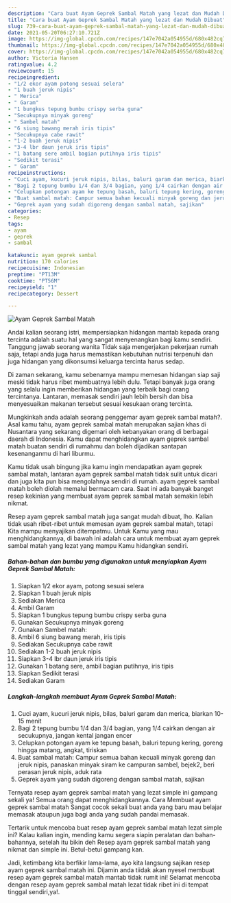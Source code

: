 ```yaml
---
description: "Cara buat Ayam Geprek Sambal Matah yang lezat dan Mudah Dibuat"
title: "Cara buat Ayam Geprek Sambal Matah yang lezat dan Mudah Dibuat"
slug: 739-cara-buat-ayam-geprek-sambal-matah-yang-lezat-dan-mudah-dibuat
date: 2021-05-20T06:27:10.721Z
image: https://img-global.cpcdn.com/recipes/147e7042a054955d/680x482cq70/ayam-geprek-sambal-matah-foto-resep-utama.jpg
thumbnail: https://img-global.cpcdn.com/recipes/147e7042a054955d/680x482cq70/ayam-geprek-sambal-matah-foto-resep-utama.jpg
cover: https://img-global.cpcdn.com/recipes/147e7042a054955d/680x482cq70/ayam-geprek-sambal-matah-foto-resep-utama.jpg
author: Victoria Hansen
ratingvalue: 4.2
reviewcount: 15
recipeingredient:
- "1/2 ekor ayam potong sesuai selera"
- "1 buah jeruk nipis"
- " Merica"
- " Garam"
- "1 bungkus tepung bumbu crispy serba guna"
- "Secukupnya minyak goreng"
- " Sambel matah"
- "6 siung bawang merah iris tipis"
- "Secukupnya cabe rawit"
- "1-2 buah jeruk nipis"
- "3-4 lbr daun jeruk iris tipis"
- "1 batang sere ambil bagian putihnya iris tipis"
- "Sedikit terasi"
- " Garam"
recipeinstructions:
- "Cuci ayam, kucuri jeruk nipis, bilas, baluri garam dan merica, biarkan 10-15 menit"
- "Bagi 2 tepung bumbu 1/4 dan 3/4 bagian, yang 1/4 cairkan dengan air secukupnya, jangan kental jangan encer"
- "Celupkan potongan ayam ke tepung basah, baluri tepung kering, goreng hingga matang, angkat, tiriskan"
- "Buat sambal matah: Campur semua bahan kecuali minyak goreng dan jeruk nipis, panaskan minyak siram ke campuran sambel, bejek2, beri perasan jeruk nipis, aduk rata"
- "Geprek ayam yang sudah digoreng dengan sambal matah, sajikan"
categories:
- Resep
tags:
- ayam
- geprek
- sambal

katakunci: ayam geprek sambal 
nutrition: 170 calories
recipecuisine: Indonesian
preptime: "PT13M"
cooktime: "PT56M"
recipeyield: "1"
recipecategory: Dessert

---
```



![Ayam Geprek Sambal Matah](https://img-global.cpcdn.com/recipes/147e7042a054955d/680x482cq70/ayam-geprek-sambal-matah-foto-resep-utama.jpg)

Andai kalian seorang istri, mempersiapkan hidangan mantab kepada orang tercinta adalah suatu hal yang sangat menyenangkan bagi kamu sendiri. Tanggung jawab seorang  wanita Tidak saja mengerjakan pekerjaan rumah saja, tetapi anda juga harus memastikan kebutuhan nutrisi terpenuhi dan juga hidangan yang dikonsumsi keluarga tercinta harus sedap.

Di zaman  sekarang, kamu sebenarnya mampu memesan hidangan siap saji meski tidak harus ribet membuatnya lebih dulu. Tetapi banyak juga orang yang selalu ingin memberikan hidangan yang terbaik bagi orang tercintanya. Lantaran, memasak sendiri jauh lebih bersih dan bisa menyesuaikan makanan tersebut sesuai kesukaan orang tercinta. 



Mungkinkah anda adalah seorang penggemar ayam geprek sambal matah?. Asal kamu tahu, ayam geprek sambal matah merupakan sajian khas di Nusantara yang sekarang digemari oleh kebanyakan orang di berbagai daerah di Indonesia. Kamu dapat menghidangkan ayam geprek sambal matah buatan sendiri di rumahmu dan boleh dijadikan santapan kesenanganmu di hari liburmu.

Kamu tidak usah bingung jika kamu ingin mendapatkan ayam geprek sambal matah, lantaran ayam geprek sambal matah tidak sulit untuk dicari dan juga kita pun bisa mengolahnya sendiri di rumah. ayam geprek sambal matah boleh diolah memalui bermacam cara. Saat ini ada banyak banget resep kekinian yang membuat ayam geprek sambal matah semakin lebih nikmat.

Resep ayam geprek sambal matah juga sangat mudah dibuat, lho. Kalian tidak usah ribet-ribet untuk memesan ayam geprek sambal matah, tetapi Kita mampu menyajikan ditempatmu. Untuk Kamu yang mau menghidangkannya, di bawah ini adalah cara untuk membuat ayam geprek sambal matah yang lezat yang mampu Kamu hidangkan sendiri.

<!--inarticleads1-->

##### Bahan-bahan dan bumbu yang digunakan untuk menyiapkan Ayam Geprek Sambal Matah:

1. Siapkan 1/2 ekor ayam, potong sesuai selera
1. Siapkan 1 buah jeruk nipis
1. Sediakan  Merica
1. Ambil  Garam
1. Siapkan 1 bungkus tepung bumbu crispy serba guna
1. Gunakan Secukupnya minyak goreng
1. Gunakan  Sambel matah:
1. Ambil 6 siung bawang merah, iris tipis
1. Sediakan Secukupnya cabe rawit
1. Sediakan 1-2 buah jeruk nipis
1. Siapkan 3-4 lbr daun jeruk iris tipis
1. Gunakan 1 batang sere, ambil bagian putihnya, iris tipis
1. Siapkan Sedikit terasi
1. Sediakan  Garam




<!--inarticleads2-->

##### Langkah-langkah membuat Ayam Geprek Sambal Matah:

1. Cuci ayam, kucuri jeruk nipis, bilas, baluri garam dan merica, biarkan 10-15 menit
1. Bagi 2 tepung bumbu 1/4 dan 3/4 bagian, yang 1/4 cairkan dengan air secukupnya, jangan kental jangan encer
1. Celupkan potongan ayam ke tepung basah, baluri tepung kering, goreng hingga matang, angkat, tiriskan
1. Buat sambal matah: Campur semua bahan kecuali minyak goreng dan jeruk nipis, panaskan minyak siram ke campuran sambel, bejek2, beri perasan jeruk nipis, aduk rata
1. Geprek ayam yang sudah digoreng dengan sambal matah, sajikan




Ternyata resep ayam geprek sambal matah yang lezat simple ini gampang sekali ya! Semua orang dapat menghidangkannya. Cara Membuat ayam geprek sambal matah Sangat cocok sekali buat anda yang baru mau belajar memasak ataupun juga bagi anda yang sudah pandai memasak.

Tertarik untuk mencoba buat resep ayam geprek sambal matah lezat simple ini? Kalau kalian ingin, mending kamu segera siapin peralatan dan bahan-bahannya, setelah itu bikin deh Resep ayam geprek sambal matah yang nikmat dan simple ini. Betul-betul gampang kan. 

Jadi, ketimbang kita berfikir lama-lama, ayo kita langsung sajikan resep ayam geprek sambal matah ini. Dijamin anda tiidak akan nyesel membuat resep ayam geprek sambal matah mantab tidak rumit ini! Selamat mencoba dengan resep ayam geprek sambal matah lezat tidak ribet ini di tempat tinggal sendiri,ya!.

